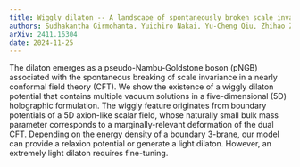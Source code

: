 ```yaml
---
title: Wiggly dilaton -- A landscape of spontaneously broken scale invariance
authors: Sudhakantha Girmohanta, Yuichiro Nakai, Yu-Cheng Qiu, Zhihao Zhang
arXiv: 2411.16304
date: 2024-11-25
---
```

The dilaton emerges as a pseudo-Nambu-Goldstone boson (pNGB) associated with the spontaneous breaking of scale invariance in a nearly conformal field theory (CFT). We show the existence of a wiggly dilaton potential that contains multiple vacuum solutions in a five-dimensional (5D) holographic formulation. The wiggly feature originates from boundary potentials of a 5D axion-like scalar field, whose naturally small bulk mass parameter corresponds to a marginally-relevant deformation of the dual CFT. Depending on the energy density of a boundary 3-brane, our model can provide a relaxion potential or generate a light dilaton. However, an extremely light dilaton requires fine-tuning.
